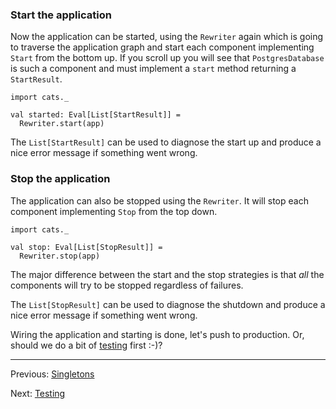 ### Start the application

Now the application can be started, using the `Rewriter` again which is
going to traverse the application graph and start each component implementing
`Start` from the bottom up. If you scroll up you will see that `PostgresDatabase`
is such a component and must implement a `start` method returning a `StartResult`.

```tut:silent:fail
import cats._

val started: Eval[List[StartResult]] =
  Rewriter.start(app)
```

The `List[StartResult]` can be used to diagnose the start up and
produce a nice error message if something went wrong.

### Stop the application

The application can also be stopped using the `Rewriter`. It will stop
each component implementing `Stop` from the top down.

```tut:silent:fail
import cats._

val stop: Eval[List[StopResult]] =
  Rewriter.stop(app)
```

The major difference between the start and the stop strategies is that
*all* the components will try to be stopped regardless of failures.

The `List[StopResult]` can be used to diagnose the shutdown and
produce a nice error message if something went wrong.

Wiring the application and starting is done, let's push to production. Or, should we do a bit of [testing](testing.md) first :-)?

----
Previous: [Singletons](singletons.md)

Next: [Testing](testing.md)
